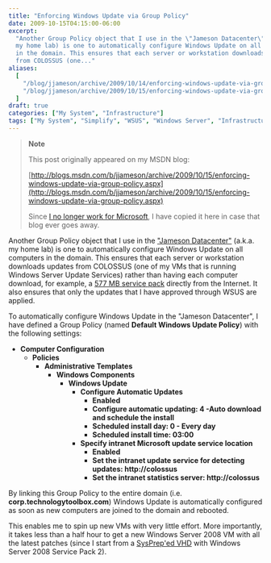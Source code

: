 ```yaml
---
title: "Enforcing Windows Update via Group Policy"
date: 2009-10-15T04:15:00-06:00
excerpt:
  "Another Group Policy object that I use in the \"Jameson Datacenter\" (a.k.a.
  my home lab) is one to automatically configure Windows Update on all computers
  in the domain. This ensures that each server or workstation downloads updates
  from COLOSSUS (one..."
aliases:
  [
    "/blog/jjameson/archive/2009/10/14/enforcing-windows-update-via-group-policy.aspx",
    "/blog/jjameson/archive/2009/10/15/enforcing-windows-update-via-group-policy.aspx",
  ]
draft: true
categories: ["My System", "Infrastructure"]
tags: ["My System", "Simplify", "WSUS", "Windows Server", "Infrastructure"]
---
```


> **Note**
>
> This post originally appeared on my MSDN blog:
>
> [http://blogs.msdn.com/b/jjameson/archive/2009/10/15/enforcing-windows-update-via-group-policy.aspx](http://blogs.msdn.com/b/jjameson/archive/2009/10/15/enforcing-windows-update-via-group-policy.aspx)
>
> Since
> [I no longer work for Microsoft](/blog/jjameson/2011/09/02/last-day-with-microsoft),
> I have copied it here in case that blog ever goes away.

Another Group Policy object that I use in the
["Jameson Datacenter"](/blog/jjameson/2009/09/14/the-jameson-datacenter) (a.k.a.
my home lab) is one to automatically configure Windows Update on all computers
in the domain. This ensures that each server or workstation downloads updates
from COLOSSUS (one of my VMs that is running Windows Server Update Services)
rather than having each computer download, for example, a
[577 MB service pack](http://www.microsoft.com/downloads/details.aspx?FamilyID=656c9d4a-55ec-4972-a0d7-b1a6fedf51a7&displaylang=en)
directly from the Internet. It also ensures that only the updates that I have
approved through WSUS are applied.

To automatically configure Windows Update in the "Jameson Datacenter", I have
defined a Group Policy (named **Default Windows Update Policy**) with the
following settings:

- **Computer Configuration**
  - **Policies**
    - **Administrative Templates**
      - **Windows Components**
        - **Windows Update**
          - **Configure Automatic Updates**
            - **Enabled**
            - **Configure automatic updating: 4 -Auto download and schedule the
              install**
            - **Scheduled install day: 0 - Every day**
            - **Scheduled install time: 03:00**
          - **Specify intranet Microsoft update service location**
            - **Enabled**
            - **Set the intranet update service for detecting updates:
              http://colossus**
            - **Set the intranet statistics server: http://colossus**

By linking this Group Policy to the entire domain (i.e.
**corp.technologytoolbox.com**) Windows Update is automatically configured as
soon as new computers are joined to the domain and rebooted.

This enables me to spin up new VMs with very little effort. More importantly, it
takes less than a half hour to get a new Windows Server 2008 VM with all the
latest patches (since I start from a
[SysPrep'ed VHD](/blog/jjameson/2009/08/13/using-sysprep-ed-vhds-for-new-hyper-v-virtual-machines)
with Windows Server 2008 Service Pack 2).
